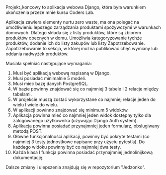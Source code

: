 Projekt_koncowy to aplikacja webowa Django, która była warunkiem ukończenia przeze mnie kursu Coders Lab. 

Aplikacja zawiera elementy nurtu zero waste, ma ona polegać na umożliwieniu lepszego zarządzania produktami spożywczymi w warunkach domowych. Dlatego składa się z listy produktów, które są zbiorem produktów obecnych w domu. Umożliwia kategoryzowanie tychże produktów, dodanie ich do listy zakupów lub listy Zapotrzebowanie. Zapotrzebowanie to sekcja, w której można publikować chęć wymiany lub oddania nadwyżek produktów.

Musiała spełniać następujące wymagania:
1. Musi być aplikacją webową napisaną w Django.
2. Musi posiadać minimalnie 5 modeli.
3. Musi mieć bazę danych PostgreSQL.
4. W bazie powinny znajdować się co najmniej 3 tabele I 2 relacje między tabelami.
5. W projekcie muszą zostać wykorzystane co najmniej relacje jeden do wielu I wiele do wielu.
6. W aplikacji powinno znajdować się minimum 5 widoków.
7. Aplikacja powinna mieć co najmniej jeden widok dostępny tylko dla zalogowanego użytkownika (używając Django Auth system).
8. Aplikacja powinna posiadać przynajmniej jeden formularz, obslugiwany metodą POST.
9. Główne funkcjonalności aplikacji, powinny być pokryte testami (co najmniej 3 testy jednostkowe napisane przy użyciu pytest’a). Do każdego widoku powinny być co najmniej dwa testy. 
10. Każda klasa I funkcja powinna posiadać przynajmniej jednolinijkową dokumentację.


Dalsze zmiany i ulepszenia znajdują się w repozytorium "Jedzonko".
